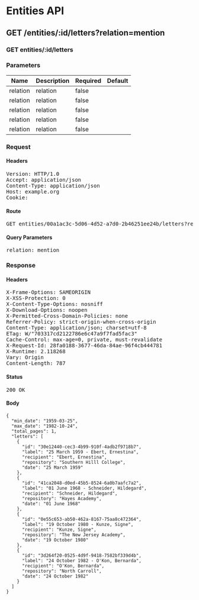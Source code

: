 # Entities API



## GET /entities/:id/letters?relation=mention

### GET entities/:id/letters

### Parameters

| Name | Description | Required | Default |
|------|-------------|----------|---------|
| relation | relation | false | 
| relation | relation | false | 
| relation | relation | false | 
| relation | relation | false | 
| relation | relation | false | 

### Request

#### Headers

<pre>Version: HTTP/1.0
Accept: application/json
Content-Type: application/json
Host: example.org
Cookie: </pre>

#### Route

<pre>GET entities/00a1ac3c-5d06-4d52-a7d0-2b46251ee24b/letters?relation=mention</pre>

#### Query Parameters

<pre>relation: mention</pre>

### Response

#### Headers

<pre>X-Frame-Options: SAMEORIGIN
X-XSS-Protection: 0
X-Content-Type-Options: nosniff
X-Download-Options: noopen
X-Permitted-Cross-Domain-Policies: none
Referrer-Policy: strict-origin-when-cross-origin
Content-Type: application/json; charset=utf-8
ETag: W/&quot;703317cd2122786e6c47a9f7fad5fac3&quot;
Cache-Control: max-age=0, private, must-revalidate
X-Request-Id: 28fa0188-3677-46da-84ae-96f4cb444781
X-Runtime: 2.118268
Vary: Origin
Content-Length: 787</pre>

#### Status

<pre>200 OK</pre>

#### Body

~~~
{
  "min_date": "1959-03-25",
  "max_date": "1982-10-24",
  "total_pages": 1,
  "letters": [
    {
      "id": "30e12440-cec3-4b99-910f-4adb2f9718b7",
      "label": "25 March 1959 - Ebert, Ernestina",
      "recipient": "Ebert, Ernestina",
      "repository": "Southern Hilll College",
      "date": "25 March 1959"
    },
    {
      "id": "41ca2048-d0ed-45b5-8524-6a0b7aafc7a2",
      "label": "01 June 1968 - Schneider, Hildegard",
      "recipient": "Schneider, Hildegard",
      "repository": "Hayes Academy",
      "date": "01 June 1968"
    },
    {
      "id": "0e55c653-ab50-462a-8167-75aa8c472364",
      "label": "19 October 1980 - Kunze, Signe",
      "recipient": "Kunze, Signe",
      "repository": "The New Jersey Academy",
      "date": "19 October 1980"
    },
    {
      "id": "3d264f20-0525-4d9f-9418-7582bf339d4b",
      "label": "24 October 1982 - O'Kon, Bernarda",
      "recipient": "O'Kon, Bernarda",
      "repository": "North Carroll",
      "date": "24 October 1982"
    }
  ]
}
~~~

